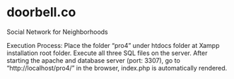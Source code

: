 # doorbell.co
Social Network for Neighborhoods


Execution Process:
Place the folder “pro4” under htdocs folder at Xampp installation root folder.
Execute all three SQL files on the server.
After starting the apache and database server (port: 3307), go to “http://localhost/pro4/” in
the browser, index.php is automatically rendered.
